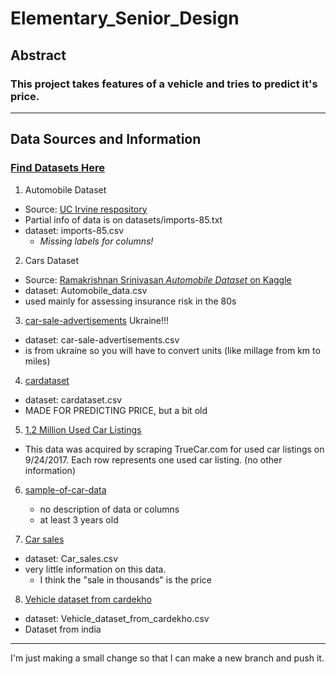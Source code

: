 # Elementary_Senior_Design

## Abstract
### This project takes features of a vehicle and tries to predict it's price.
---
## Data Sources and Information
### [Find Datasets Here](https://datasetsearch.research.google.com/search?query=car%20price&docid=wpnnpshrzXjZhMcWAAAAAA%3D%3D)
1. Automobile Dataset
* Source: [UC Irvine respository](https://archive.ics.uci.edu/ml/datasets/automobile)
* Partial info of data is on datasets/imports-85.txt
* dataset: imports-85.csv
    * *Missing labels for columns!*
2. Cars Dataset
* Source: [Ramakrishnan Srinivasan *Automobile Dataset* on Kaggle ](https://www.kaggle.com/toramky/automobile-dataset)
* dataset: Automobile_data.csv
* used mainly for assessing insurance risk in the 80s


3. [car-sale-advertisements]( https://www.kaggle.com/antfarol/car-sale-advertisements ) Ukraine!!!
* dataset: car-sale-advertisements.csv
* is from ukraine so you will have to convert units (like millage from km to miles)

4. [cardataset]( https://www.kaggle.com/CooperUnion/cardataset )
* dataset: cardataset.csv
* MADE FOR PREDICTING PRICE, but a bit old

5. [1.2 Million Used Car Listings](https://www.kaggle.com/jpayne/852k-used-car-listings)
* This data was acquired by scraping TrueCar.com for used car listings on 9/24/2017. Each row represents one used car listing. (no other information)

6. [sample-of-car-data]( https://www.kaggle.com/jingbinxu/sample-of-car-data/download )
    * no description of data or columns
    * at least 3 years old

7. [Car sales](https://www.kaggle.com/gagandeep16/car-sales)
* dataset: Car_sales.csv
* very little information on this data. 
    * I think the "sale in thousands" is the price

8. [Vehicle dataset from cardekho](https://www.kaggle.com/nehalbirla/vehicle-dataset-from-cardekho)
* dataset: Vehicle_dataset_from_cardekho.csv
* Dataset from india

---
I'm just making a small change so that I can make a new branch and push it.
